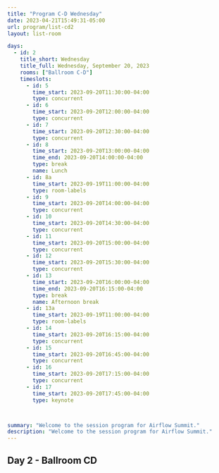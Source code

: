 ```yaml
---
title: "Program C-D Wednesday"
date: 2023-04-21T15:49:31-05:00
url: program/list-cd2
layout: list-room

days: 
  - id: 2
    title_short: Wednesday
    title_full: Wednesday, September 20, 2023
    rooms: ["Ballroom C-D"]
    timeslots: 
      - id: 5
        time_start: 2023-09-20T11:30:00-04:00
        type: concurrent
      - id: 6
        time_start: 2023-09-20T12:00:00-04:00
        type: concurrent
      - id: 7
        time_start: 2023-09-20T12:30:00-04:00
        type: concurrent
      - id: 8
        time_start: 2023-09-20T13:00:00-04:00
        time_end: 2023-09-20T14:00:00-04:00
        type: break
        name: Lunch
      - id: 8a
        time_start: 2023-09-19T11:00:00-04:00
        type: room-labels
      - id: 9
        time_start: 2023-09-20T14:00:00-04:00
        type: concurrent
      - id: 10
        time_start: 2023-09-20T14:30:00-04:00
        type: concurrent
      - id: 11
        time_start: 2023-09-20T15:00:00-04:00
        type: concurrent
      - id: 12
        time_start: 2023-09-20T15:30:00-04:00
        type: concurrent
      - id: 13
        time_start: 2023-09-20T16:00:00-04:00
        time_end: 2023-09-20T16:15:00-04:00
        type: break
        name: Afternoon break
      - id: 13a
        time_start: 2023-09-19T11:00:00-04:00
        type: room-labels
      - id: 14
        time_start: 2023-09-20T16:15:00-04:00
        type: concurrent
      - id: 15
        time_start: 2023-09-20T16:45:00-04:00
        type: concurrent
      - id: 16
        time_start: 2023-09-20T17:15:00-04:00
        type: concurrent
      - id: 17
        time_start: 2023-09-20T17:45:00-04:00
        type: keynote



summary: "Welcome to the session program for Airflow Summit."
description: "Welcome to the session program for Airflow Summit."
---
```


## Day 2 - Ballroom CD